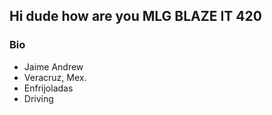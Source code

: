 ## Hi dude how are you MLG BLAZE IT 420

### Bio
- Jaime Andrew
- Veracruz, Mex.
- Enfrijoladas
- Driving

